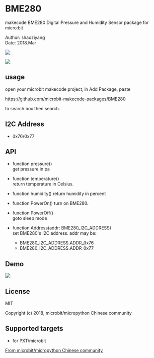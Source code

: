 # BME280

makecode BME280 Digital Pressure and Humidity Sensor package for micro:bit  

Author: shaoziyang  
Date:   2018.Mar  

![](https://raw.githubusercontent.com/microbit-makecode-packages/BME280/master/icon.png)  
  
![](https://raw.githubusercontent.com/microbit-makecode-packages/BME280/master/bme280.jpg)

## usage

open your microbit makecode project, in Add Package, paste  

https://github.com/microbit-makecode-packages/BME280  

to search box then search.

## I2C Address  

- 0x76/0x77  

## API

- function pressure()  
get pressure in pa  

- function temperature()  
return temperature in Celsius.

- function humidity()
return humidity in percent

- function PowerOn()
turn on BME280.

- function PowerOff()  
goto sleep mode  

- function Address(addr: BME280_I2C_ADDRESS)  
set BME280's I2C address. addr may be:  
  - BME280_I2C_ADDRESS.ADDR_0x76
  - BME280_I2C_ADDRESS.ADDR_0x77

## Demo

![](https://raw.githubusercontent.com/microbit-makecode-packages/BME280/master/demo.jpg)

## License

MIT

Copyright (c) 2018, microbit/micropython Chinese community  

## Supported targets

* for PXT/microbit


[From microbit/micropython Chinese community](http://www.micropython.org.cn)
